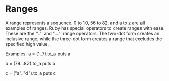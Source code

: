 # Ranges

A range represents a sequence. 0 to 10, 56 to 82, and a to z are all examples of ranges.
Ruby has special operators to create ranges with ease.
These are the ''..'' and ''...'' range operators. The two-dot form creates an inclusive range, while the three-dot form creates a range that excludes the specified high value.

Examples: 
a = (1..7).to_a
puts a

b = (79...82).to_a
puts b

c = ("a".."d").to_a
puts c